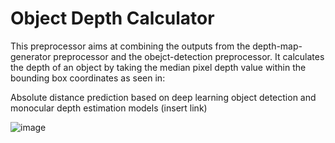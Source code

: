 # Object Depth Calculator

This preprocessor aims at combining the outputs from the depth-map-generator preprocessor and the obejct-detection preprocessor. 
It calculates the depth of an object by taking the median pixel depth value within the bounding box coordinates as seen in:

Absolute distance prediction based on deep learning object detection and monocular depth estimation models (insert link)

![image](https://user-images.githubusercontent.com/25232146/235528519-132d48e7-10a1-4ab4-a098-9fe3b734a422.png)
